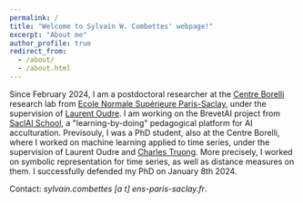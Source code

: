 ```yaml
---
permalink: /
title: "Welcome to Sylvain W. Combettes' webpage!"
excerpt: "About me"
author_profile: true
redirect_from:
  - /about/
  - /about.html
---
```


Since February 2024, I am a postdoctoral researcher at the [Centre Borelli](https://centreborelli.ens-paris-saclay.fr/en) research lab from [Ecole Normale Supérieure Paris-Saclay](https://ens-paris-saclay.fr/en), under the supervision of [Laurent Oudre](http://www.laurentoudre.fr).
I am working on the BrevetAI project from [SaclAI School](https://www.dataia.eu/en/saclai-school), a "learning-by-doing" pedagogical platform for AI acculturation.
Previsouly, I was a PhD student, also at the Centre Borelli, where I worked on machine learning applied to time series, under the supervision of Laurent Oudre and [Charles Truong](https://charles.doffy.net/).
More precisely, I worked on symbolic representation for time series, as well as distance measures on them.
I successfully defended my PhD on January 8th 2024.

Contact: <i>sylvain.combettes [a t] ens-paris-saclay.fr</i>.